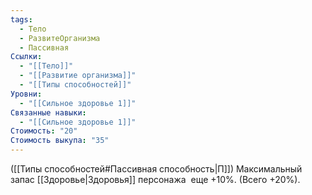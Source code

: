 ```yaml
---
tags:
  - Тело
  - РазвитеОрганизма
  - Пассивная
Ссылки:
  - "[[Тело]]"
  - "[[Развитие организма]]"
  - "[[Типы способностей]]"
Уровни:
  - "[[Сильное здоровье 1]]"
Связанные навыки:
  - "[[Сильное здоровье 1]]"
Стоимость: "20"
Стоимость выкупа: "35"
---
```

([[Типы способностей#Пассивная способность|П]]) Максимальный запас [[Здоровье|Здоровья]] персонажа  еще +10%. (Всего +20%).